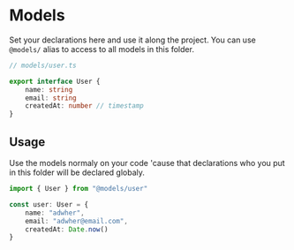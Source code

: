 # Models

Set your declarations here and use it along the project. You can use `@models/` alias to access to all models in this folder.

```typescript
// models/user.ts

export interface User {
    name: string
    email: string
    createdAt: number // timestamp
}
```

## Usage

Use the models normaly on your code 'cause that declarations who you put in this folder will be declared globaly.

```typescript
import { User } from "@models/user"

const user: User = {
    name: "adwher",
    email: "adwher@email.com",
    createdAt: Date.now()
}
```
